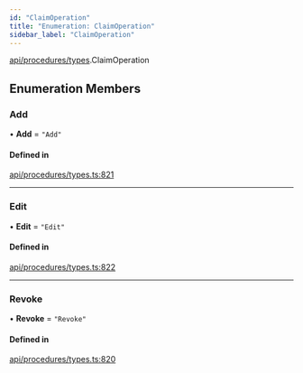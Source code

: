 ```yaml
---
id: "ClaimOperation"
title: "Enumeration: ClaimOperation"
sidebar_label: "ClaimOperation"
---
```


[api/procedures/types](../../../../../modules/API/Procedures/Types/Types.md).ClaimOperation

## Enumeration Members

### Add

• **Add** = ``"Add"``

#### Defined in

[api/procedures/types.ts:821](https://github.com/PolymeshAssociation/polymesh-sdk/blob/f8a937f04/src/api/procedures/types.ts#L821)

___

### Edit

• **Edit** = ``"Edit"``

#### Defined in

[api/procedures/types.ts:822](https://github.com/PolymeshAssociation/polymesh-sdk/blob/f8a937f04/src/api/procedures/types.ts#L822)

___

### Revoke

• **Revoke** = ``"Revoke"``

#### Defined in

[api/procedures/types.ts:820](https://github.com/PolymeshAssociation/polymesh-sdk/blob/f8a937f04/src/api/procedures/types.ts#L820)
